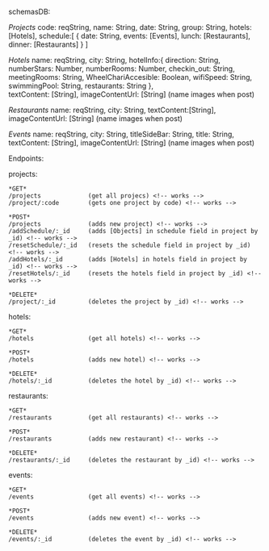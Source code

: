 schemasDB:

  *Projects*
    code: reqString,
    name: String,
    date: String,
    group: String,
    hotels:[Hotels],
    schedule:[
      {
      date: String,
      events: [Events],
      lunch: [Restaurants],
      dinner: [Restaurants]
      }
    ]
  
  *Hotels*
    name: reqString,
    city: String,
    hotelInfo:{
      direction: String,
      numberStars: Number,
      numberRooms: Number,
      checkin_out: String,
      meetingRooms: String,
      WheelChariAccesible: Boolean,
      wifiSpeed: String,
      swimmingPool: String,
      restaurants: String
    },  
    textContent: [String],
    imageContentUrl: [String]  (name images when post)

  *Restaurants*
    name: reqString,
    city: String,
    textContent:[String],
    imageContentUrl: [String]  (name images when post)

  *Events*
    name: reqString,
    city: String,
    titleSideBar: String,
    title: String,
    textContent: [String],
    imageContentUrl: [String]  (name images when post)


Endpoints:
  
  projects:

    *GET*
    /projects             (get all projecs) <!-- works -->
    /project/:code        (gets one project by code) <!-- works -->
    
    *POST*
    /projects             (adds new project) <!-- works -->
    /addSchedule/:_id     (adds [Objects] in schedule field in project by _id) <!-- works -->
    /resetSchedule/:_id   (resets the schedule field in project by _id) <!-- works -->
    /addHotels/:_id       (adds [Hotels] in hotels field in project by  _id) <!-- works --> 
    /resetHotels/:_id     (resets the hotels field in project by _id) <!-- works -->

    *DELETE*
    /project/:_id         (deletes the project by _id) <!-- works -->

  hotels:

    *GET*
    /hotels               (get all hotels) <!-- works -->

    *POST*
    /hotels               (adds new hotel) <!-- works -->

    *DELETE*
    /hotels/:_id          (deletes the hotel by _id) <!-- works -->

  restaurants:

    *GET*
    /restaurants          (get all restaurants) <!-- works -->

    *POST*
    /restaurants          (adds new restaurant) <!-- works -->

    *DELETE*
    /restaurants/:_id     (deletes the restaurant by _id) <!-- works -->

  events:

    *GET*
    /events               (get all events) <!-- works -->

    *POST*
    /events               (adds new event) <!-- works -->

    *DELETE*
    /events/:_id          (deletes the event by _id) <!-- works -->